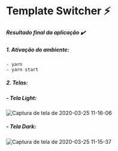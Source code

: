 # Template Switcher :zap:
##### Resultado final da aplicação :heavy_check_mark:

##### 1. Ativação do ambiente:
```
- yarn
- yarn start
```
##### 2. Telas:

##### - Tela Light:
![Captura de tela de 2020-03-25 11-16-06](https://user-images.githubusercontent.com/33940202/77547491-08c7a580-6e8c-11ea-98db-94819118a89f.png)

##### - Tela Dark:
![Captura de tela de 2020-03-25 11-15-37](https://user-images.githubusercontent.com/33940202/77547534-15e49480-6e8c-11ea-9910-3d5f4a7259cb.png)
